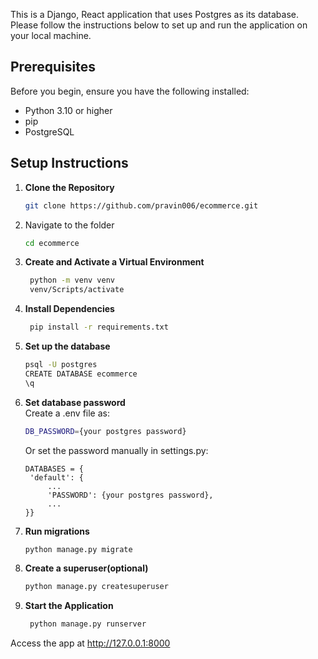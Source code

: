 This is a Django, React application that uses Postgres as its database. Please follow the instructions below to set up and run the application on your local machine.

## Prerequisites

Before you begin, ensure you have the following installed:
- Python 3.10 or higher
- pip
- PostgreSQL

## Setup Instructions

1. **Clone the Repository**
   ```bash
   git clone https://github.com/pravin006/ecommerce.git

2. Navigate to the folder
   ```bash
   cd ecommerce
   
5. **Create and Activate a Virtual Environment**
   ```bash
    python -m venv venv
    venv/Scripts/activate
   
6. **Install Dependencies**
   ```bash
    pip install -r requirements.txt

7. **Set up the database**
   ```bash
   psql -U postgres
   CREATE DATABASE ecommerce
   \q

8. **Set database password**  
Create a .env file as:
    ```bash
    DB_PASSWORD={your postgres password}
    ```
    
   Or set the password manually in settings.py:
   ```
   DATABASES = {
    'default': {
        ...
        'PASSWORD': {your postgres password},
        ...
   }}
   ```
   
10. **Run migrations**
    ```bash
    python manage.py migrate

11. **Create a superuser(optional)**
    ```bash
    python manage.py createsuperuser

7. **Start the Application**
   ```bash
    python manage.py runserver

Access the app at http://127.0.0.1:8000

